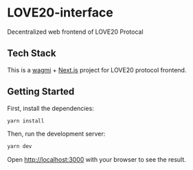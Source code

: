 # LOVE20-interface

Decentralized web frontend of LOVE20 Protocal

## Tech Stack

This is a [wagmi](https://wagmi.sh) + [Next.js](https://nextjs.org/) project for LOVE20 protocol frontend.

## Getting Started

First, install the dependencies:

```bash
yarn install
```

Then, run the development server:

```bash
yarn dev
```

Open [http://localhost:3000](http://localhost:3000) with your browser to see the result.
